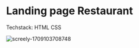 # Landing page Restaurant
Techstack: HTML CSS

![screely-1709103708748](https://github.com/januarmaksum/restaurant/assets/16111179/12900c6d-0416-4eab-9354-c8f9df292b4b)
